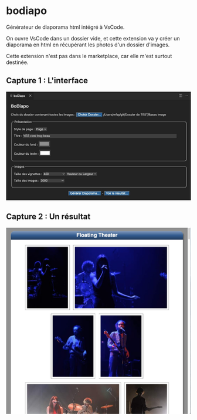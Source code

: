 # bodiapo 

Générateur de diaporama html intégré à VsCode.

On ouvre VsCode dans un dossier vide, et cette extension va y créer un diaporama en html en récupérant les photos d'un dossier d'images.

Cette extension n'est pas dans le marketplace, car elle m'est surtout destinée.

## Capture 1 : L'interface

![Choix du dossier](https://raw.githubusercontent.com/BorakLeRouge/boDiapo/master/capture%201.jpg)

## Capture 2 : Un résultat

![Choix du dossier](https://raw.githubusercontent.com/BorakLeRouge/boDiapo/master/capture%202.jpg)